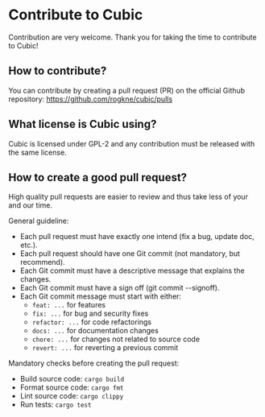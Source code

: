 # Contribute to Cubic

Contribution are very welcome.
Thank you for taking the time to contribute to Cubic!

## How to contribute?

You can contribute by creating a pull request (PR) on the official Github repository:
https://github.com/rogkne/cubic/pulls

## What license is Cubic using?

Cubic is licensed under GPL-2 and any contribution must be released with the same license.

## How to create a good pull request?

High quality pull requests are easier to review and thus take less of your and our time.

General guideline:
- Each pull request must have exactly one intend (fix a bug, update doc, etc.).
- Each pull request should have one Git commit (not mandatory, but recommend).
- Each Git commit must have a descriptive message that explains the changes.
- Each Git commit must have a sign off (git commit --signoff).
- Each Git commit message must start with either:
  - `feat: ...` for features
  - `fix: ...` for bug and security fixes
  - `refactor: ...` for code refactorings
  - `docs: ...` for documentation changes
  - `chore: ...` for changes not related to source code
  - `revert: ...` for reverting a previous commit

Mandatory checks before creating the pull request:
- Build source code: `cargo build`
- Format source code: `cargo fmt`
- Lint source code: `cargo clippy`
- Run tests: `cargo test`
